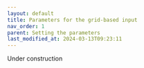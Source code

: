 ```yaml
---
layout: default
title: Parameters for the grid-based input
nav_order: 1
parent: Setting the parameters
last_modified_at: 2024-03-13T09:23:11
---
```


Under construction